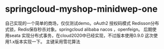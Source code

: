 # springcloud-myshop-minidwep-one
自己实现的一个简单的商场，仅仅测试demo。oAuth2 授权码模式  Redisson分布式锁，Redis保存秒杀对象。springcloud alibaba nacos ，openfeign。
后期使用seata 实现分布式事务，在cloud2020中已经实现，不过版本使用0.9.0
这次使用1.x版本实现一下。
主键采用雪花算法
